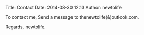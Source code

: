 Title: Contact
Date: 2014-08-30 12:13
Author: newtolife

To contact me, Send a message to thenewtolife(&)outlook.com.

Regards,
newtolife.
